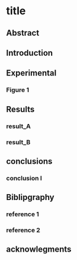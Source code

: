 # title

## Abstract

## Introduction

## Experimental 

### Figure 1

## Results

### result_A
### result_B

## conclusions

### conclusion I

## Biblipgraphy

### reference 1
### reference 2

## acknowlegments
